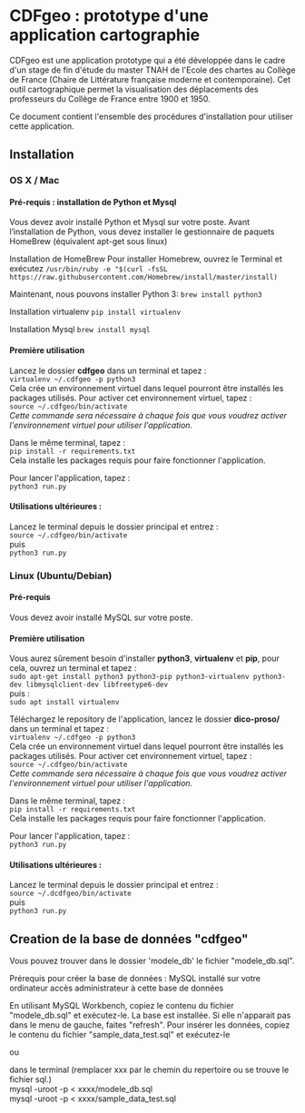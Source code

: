 # CDFgeo : prototype d'une application cartographie 
CDFgeo est une application prototype qui a été développée dans le cadre d'un stage de fin d'étude du master TNAH de l'Ecole des chartes au Collège de France (Chaire de Littérature française moderne et contemporaine). Cet outil cartographique permet la visualisation des déplacements des professeurs du Collège de France entre 1900 et 1950.

Ce document contient l'ensemble des procédures d'installation pour utiliser cette application. 

## Installation 
### OS X / Mac
#### Pré-requis : installation de Python et Mysql
Vous devez avoir installé Python et Mysql sur votre poste.
Avant l’installation de Python, vous devez installer le gestionnaire de paquets HomeBrew (équivalent apt-get sous linux)

Installation de HomeBrew
Pour installer Homebrew, ouvrez le Terminal et exécutez
`/usr/bin/ruby -e "$(curl -fsSL https://raw.githubusercontent.com/Homebrew/install/master/install)`

Maintenant, nous pouvons installer Python 3:
`brew install python3`

Installation virtualenv
`pip install virtualenv`

Installation Mysql
`brew install mysql`

#### Première utilisation  
Lancez le dossier **cdfgeo** dans un terminal et tapez :  
`virtualenv ~/.cdfgeo -p python3`  
Cela crée un environnement virtuel dans lequel pourront être installés les packages utilisés. Pour activer cet environnement virtuel, tapez :  
`source ~/.cdfgeo/bin/activate`  
*Cette commande sera nécessaire à chaque fois que vous voudrez activer l'environnement virtuel pour utiliser l'application.*  
  
Dans le même terminal, tapez :  
`pip install -r requirements.txt`  
Cela installe les packages requis pour faire fonctionner l'application.  

Pour lancer l'application, tapez :  
`python3 run.py` 

#### Utilisations ultérieures :
Lancez le terminal depuis le dossier principal et entrez :  
`source ~/.cdfgeo/bin/activate`  
puis  
`python3 run.py`


### Linux (Ubuntu/Debian)
#### Pré-requis 
Vous devez avoir installé MySQL sur votre poste. 

#### Première utilisation  
Vous aurez sûrement besoin d'installer **python3**, **virtualenv** et **pip**, pour cela, ouvrez un terminal et tapez :  
`sudo apt-get install python3 python3-pip python3-virtualenv python3-dev libmysqlclient-dev libfreetype6-dev`  
puis :  
`sudo apt install virtualenv`  

Téléchargez le repository de l'application, lancez le dossier **dico-proso/** dans un terminal et tapez :  
`virtualenv ~/.cdfgeo -p python3`  
Cela crée un environnement virtuel dans lequel pourront être installés les packages utilisés. Pour activer cet environnement virtuel, tapez :  
`source ~/.cdfgeo/bin/activate`  
*Cette commande sera nécessaire à chaque fois que vous voudrez activer l'environnement virtuel pour utiliser l'application.*  
  
Dans le même terminal, tapez :  
`pip install -r requirements.txt`  
Cela installe les packages requis pour faire fonctionner l'application.  

Pour lancer l'application, tapez :  
`python3 run.py`  

#### Utilisations ultérieures :
Lancez le terminal depuis le dossier principal et entrez :  
`source ~/.dcdfgeo/bin/activate`  
puis  
`python3 run.py`  

  
## Creation de la base de données "cdfgeo"
Vous pouvez trouver dans le dossier 'modele_db' le fichier "modele_db.sql". 

Prérequis pour créer la base de données :
MySQL installé sur votre ordinateur
accès administrateur à cette base de données

En utilisant MySQL Workbench, copiez le contenu du fichier "modele_db.sql" et exécutez-le. La base est installée. Si elle n'apparait pas dans le menu de gauche, faites "refresh". Pour insérer les données, copiez le contenu du fichier "sample_data_test.sql" et exécutez-le

ou 

dans le terminal (remplacer xxx par le chemin du repertoire ou se trouve le fichier sql.)  
mysql -uroot -p < xxxx/modele_db.sql  
mysql -uroot -p < xxxx/sample_data_test.sql
